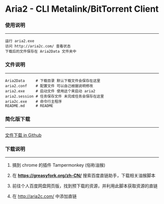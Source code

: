 # Aria2 - CLI Metalink/BitTorrent Client

### 使用说明

---

    运行 aria2.exe
    访问 http://aria2c.com/ 查看状态
    下载后的文件保存在 Aria2Data 文件夹中

### 文件说明

---

    Aria2Data     # 下载目录 默认下载文件会保存在这里
    aria2.conf    # 配置文件 可以自己根据说明修改
    aria2.exe     # 启动文件 使用这个来启动 aria2
    aria2.session # 任务保存文件 未完成任务会保存在这里
    aria2c.exe    # 命令行主程序
    README.md     # README
    
### 简化版下载

---

[文件下载 in Github](https://github.com/aria2/aria2/releases)

### 下载说明

---

1. 搞到 chrome 的插件 Tampermonkey (俗称油猴)

2. 在 **https://greasyfork.org/zh-CN/** 搜索百度直链助手，下载相关油猴脚本

3. 前往个人百度网盘网页版，找到预下载的资源，并利用此脚本获取资源的直链

4. 在 http://aria2c.com/ 中添加直链
